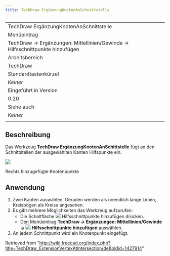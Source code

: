 ```yaml
---
title: TechDraw ErgänzungKnotenAnSchnittstelle
---
```


|                                                                              |
| ---------------------------------------------------------------------------- |
| TechDraw ErgänzungKnotenAnSchnittstelle                                      |
| Menüeintrag                                                                  |
| TechDraw → Ergänzungen: Mittellinien/Gewinde → Hilfsschnittpunkte hinzufügen |
| Arbeitsbereich                                                               |
| [TechDraw](/TechDraw_Workbench/de "TechDraw Workbench/de")                   |
| Standardtastenkürzel                                                         |
| _Keiner_                                                                     |
| Eingeführt in Version                                                        |
| 0.20                                                                         |
| Siehe auch                                                                   |
| _Keiner_                                                                     |
|                                                                              |

## Beschreibung

Das Werkzeug **TechDraw ErgänzungKnotenAnSchittstelle** fügt an den Schnittstellen der ausgewählten Kanten Hilfspunkte ein.

![](/images/TechDraw_ExtensionVertexAtIntersectionExample.png)

Rechts hinzugefügte Knotenpunkte

## Anwendung

1. Zwei Kanten auswählen. Geraden werden als unendlich lange Linien, Kreisbögen als Kreise angesehen.
2. Es gibt mehrere Möglichkeiten das Werkzeug aufzurufen:
   - Die Schaltfläche ![](/images/TechDraw_ExtensionVertexAtIntersection.svg) Hilfsschnittpunkte hinzufügen drücken.
   - Den Menüeintrag **TechDraw → Ergänzungen: Mittellinien/Gewinde → ![](/images/TechDraw_ExtensionVertexAtIntersection.svg) Hilfsschnittpunkte hinzufügen** auswählen.
3. An jedem Schnittpunkt wird ein Knotenpunkt eingefügt.

Retrieved from "<http://wiki.freecad.org/index.php?title=TechDraw_ExtensionVertexAtIntersection/de&oldid=1427914>"
